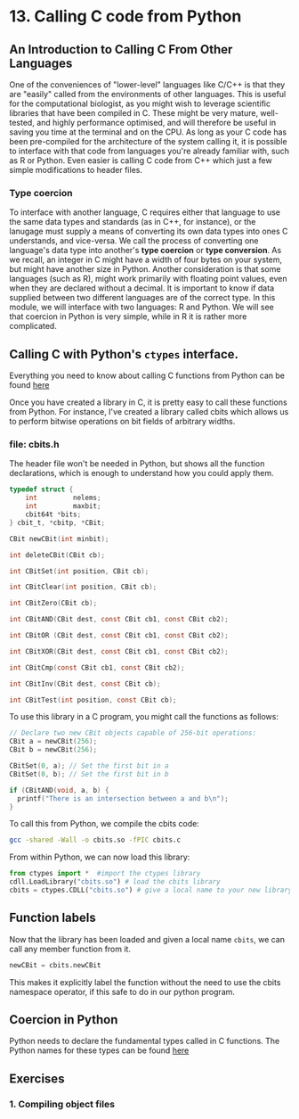 # 13. Calling C code from Python

## An Introduction to Calling C From Other Languages
One of the conveniences of "lower-level" languages like C/C++ is that they are "easily" called from the environments of other languages.
This is useful for the computational biologist, as you might wish to leverage scientific libraries that have been compiled in C. 
These might be very mature, well-tested, and highly performance optimised, and will therefore be useful in saving you time at the terminal and on the CPU. 
As long as your C code has been pre-compiled for the architecture of the system calling it, it is possible to interface with that code from languages you're already familiar with, such as R or Python. 
Even easier is calling C code from C++ which just a few simple modifications to header files.

### Type coercion
To interface with another language, C requires either that language to use the same data types and standards (as in C++, for instance), or the lanugage must supply a means of converting its own data types into ones C understands, and vice-versa.
We call the process of converting one language's data type into another's **type coercion** or **type conversion**. 
As we recall, an integer in C might have a width of four bytes on your system, but might have another size in Python. 
Another consideration is that some languages (such as R), might work primarily with floating point values, even when they are declared without a decimal.
It is important to know if data supplied between two different languages are of the correct type.
In this module, we will interface with two languages: R and Python. 
We will see that coercion in Python is very simple, while in R it is rather more complicated.


## Calling C with Python's `ctypes` interface.
Everything you need to know about calling C functions from Python can be found [here](https://docs.python.org/2/library/ctypes.html#module-ctypes)

Once you have created a library in C, it is pretty easy to call these functions from Python. For instance, I've created a library called cbits which allows us to perform bitwise operations on bit fields of arbitrary widths.

### file: cbits.h

The header file won't be needed in Python, but shows all the function declarations, which is enough to understand how you could apply them.

```C
typedef struct {
	int			nelems;
	int			maxbit;
	cbit64t	*bits;
} cbit_t, *cbitp, *CBit;

CBit newCBit(int minbit);

int deleteCBit(CBit cb);

int CBitSet(int position, CBit cb);

int CBitClear(int position, CBit cb);

int CBitZero(CBit cb);

int CBitAND(CBit dest, const CBit cb1, const CBit cb2);

int CBitOR (CBit dest, const CBit cb1, const CBit cb2);

int CBitXOR(CBit dest, const CBit cb1, const CBit cb2);

int CBitCmp(const CBit cb1, const CBit cb2);

int CBitInv(CBit dest, const CBit cb);

int CBitTest(int position, const CBit cb);
```

To use this library in a C program, you might call the functions as follows:

```C
// Declare two new CBit objects capable of 256-bit operations:
CBit a = newCBit(256);
CBit b = newCBit(256);

CBitSet(0, a); // Set the first bit in a
CBitSet(0, b); // Set the first bit in b

if (CBitAND(void, a, b) {
  printf("There is an intersection between a and b\n");
}
```

To call this from Python, we compile the cbits code:

```bash
gcc -shared -Wall -o cbits.so -fPIC cbits.c
```

From within Python, we can now load this library:

```python
from ctypes import *  #import the ctypes library
cdll.LoadLibrary("cbits.so") # load the cbits library
cbits = ctypes.CDLL("cbits.so") # give a local name to your new library
```

## Function labels

Now that the library has been loaded and given a local name `cbits`, we can call any member function from it.

```python
newCBit = cbits.newCBit
```

This makes it explicitly label the function without the need to use the cbits namespace operator, if this safe to do in our python program.

## Coercion in Python

Python needs to declare the fundamental types called in C functions. The Python names for these types can be found [here](https://docs.python.org/2/library/ctypes.html#fundamental-data-types)


## Exercises

### 1. Compiling object files
